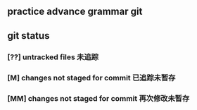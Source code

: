 ## practice advance grammar git

## git status
### [??] untracked files 未追踪
### [M] changes not staged for commit 已追踪未暂存
### [MM] changes not staged for commit 再次修改未暂存